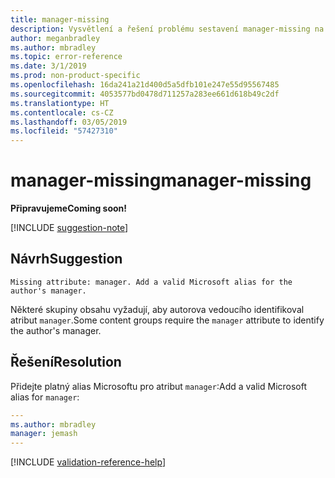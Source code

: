 ```yaml
---
title: manager-missing
description: Vysvětlení a řešení problému sestavení manager-missing na webu Docs
author: meganbradley
ms.author: mbradley
ms.topic: error-reference
ms.date: 3/1/2019
ms.prod: non-product-specific
ms.openlocfilehash: 16da241a21d400d5a5dfb101e247e55d95567485
ms.sourcegitcommit: 4053577bd0478d711257a283ee661d618b49c2df
ms.translationtype: HT
ms.contentlocale: cs-CZ
ms.lasthandoff: 03/05/2019
ms.locfileid: "57427310"
---
```

# <a name="manager-missing"></a><span data-ttu-id="30b20-103">manager-missing</span><span class="sxs-lookup"><span data-stu-id="30b20-103">manager-missing</span></span>

<span data-ttu-id="30b20-104">**Připravujeme**</span><span class="sxs-lookup"><span data-stu-id="30b20-104">**Coming soon!**</span></span>

[!INCLUDE [suggestion-note](includes/suggestion-note.md)]

## <a name="suggestion"></a><span data-ttu-id="30b20-105">Návrh</span><span class="sxs-lookup"><span data-stu-id="30b20-105">Suggestion</span></span>

`Missing attribute: manager. Add a valid Microsoft alias for the author's manager.`

<span data-ttu-id="30b20-106">Některé skupiny obsahu vyžadují, aby autorova vedoucího identifikoval atribut `manager`.</span><span class="sxs-lookup"><span data-stu-id="30b20-106">Some content groups require the `manager` attribute to identify the author's manager.</span></span>

## <a name="resolution"></a><span data-ttu-id="30b20-107">Řešení</span><span class="sxs-lookup"><span data-stu-id="30b20-107">Resolution</span></span>

<span data-ttu-id="30b20-108">Přidejte platný alias Microsoftu pro atribut `manager`:</span><span class="sxs-lookup"><span data-stu-id="30b20-108">Add a valid Microsoft alias for `manager`:</span></span>

```yml
---
ms.author: mbradley
manager: jemash
---
```

<!--make sure to add this file to your includes folder and verify the path-->
[!INCLUDE [validation-reference-help](includes/validation-reference-help.md)]
